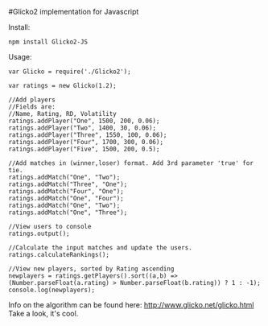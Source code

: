 #Glicko2 implementation for Javascript

Install:
```
npm install Glicko2-JS
```

Usage:
```
var Glicko = require('./Glicko2');

var ratings = new Glicko(1.2);

//Add players
//Fields are: 
//Name, Rating, RD, Volatility
ratings.addPlayer("One", 1500, 200, 0.06);
ratings.addPlayer("Two", 1400, 30, 0.06);
ratings.addPlayer("Three", 1550, 100, 0.06);
ratings.addPlayer("Four", 1700, 300, 0.06);
ratings.addPlayer("Five", 1500, 200, 0.5);

//Add matches in (winner,loser) format. Add 3rd parameter 'true' for tie. 
ratings.addMatch("One", "Two");
ratings.addMatch("Three", "One");
ratings.addMatch("Four", "One");
ratings.addMatch("One", "Four");
ratings.addMatch("One", "Two");
ratings.addMatch("One", "Three");

//View users to console
ratings.output();

//Calculate the input matches and update the users.
ratings.calculateRankings();

//View new players, sorted by Rating ascending
newplayers = ratings.getPlayers().sort((a,b) => (Number.parseFloat(a.rating) > Number.parseFloat(b.rating)) ? 1 : -1);
console.log(newplayers);
```

Info on the algorithm can be found here: http://www.glicko.net/glicko.html
Take a look, it's cool.